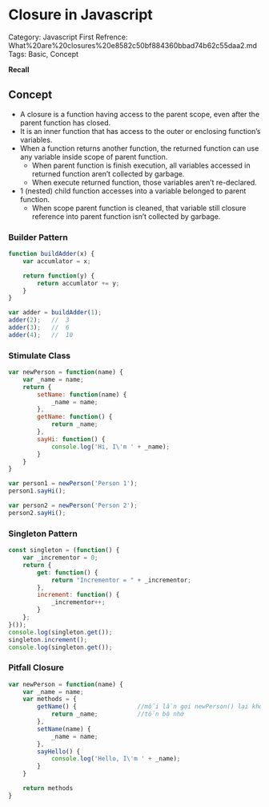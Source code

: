# Closure in Javascript

Category: Javascript
First Refrence: What%20are%20closures%20e8582c50bf884360bbad74b62c55daa2.md
Tags: Basic, Concept

**Recall**

## Concept

- A closure is a function having access to the parent scope, even after the parent function has closed.
- It is an inner function that has access to the outer or enclosing function’s variables.
- When a function returns another function, the returned function can use any variable inside scope of parent function.
    - When parent function is finish execution, all variables accessed in returned function aren’t collected by garbage.
    - When execute returned function, those variables aren’t re-declared.
- 1 (nested) child function accesses into a variable belonged to parent function.
    - When scope parent function is cleaned, that variable still closure reference into parent function isn’t collected by garbage.

### ****Builder Pattern****

```jsx
function buildAdder(x) {
    var accumlator = x;

    return function(y) {
        return accumlator += y;
    }
}

var adder = buildAdder(1);
adder(2);   //  3
adder(3);   //  6
adder(4);   //  10
```

### ****Stimulate Class****

```jsx
var newPerson = function(name) {
    var _name = name;
    return {
        setName: function(name) {
            _name = name;
        },
        getName: function() {
            return _name;
        },
        sayHi: function() {
            console.log('Hi, I\'m ' + _name);
        }
    }
}

var person1 = newPerson('Person 1');
person1.sayHi();

var person2 = newPerson('Person 2');
person2.sayHi();
```

### ****Singleton Pattern****

```jsx
const singleton = (function() {
    var _incrementor = 0;
    return {
        get: function() {
            return "Incrementor = " + _incrementor;
        },
        increment: function() {
            _incrementor++;
        }
    };
}());
console.log(singleton.get());
singleton.increment();
console.log(singleton.get());
```

### ****Pitfall Closure****

```jsx
var newPerson = function(name) {
    var _name = name;
    var methods = {
        getName() {                 //mỗi lần gọi newPerson() lại khởi tạo function 
            return _name;           //tốn bộ nhớ
        },
        setName(name) {
            _name = name;
        },
        sayHello() {
            console.log('Hello, I\'m ' + _name);
        }
    }

    return methods
}
```